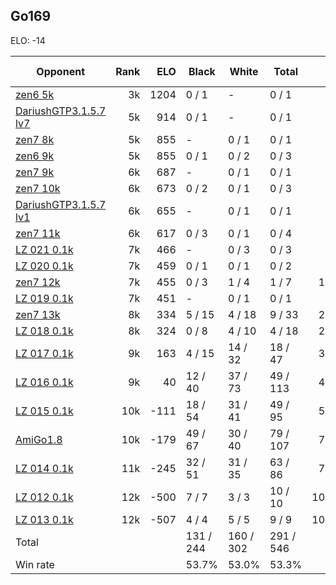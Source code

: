 ## Go169 ##

ELO: -14

Opponent | Rank | ELO | Black | White | Total | Win rate
---------|-----:|----:|-------|-------|-------|-------:
[zen6 5k](zen6%205k.md) | 3k | 1204 | 0 / 1 | - | 0 / 1 | 0.0%
[DariushGTP3.1.5.7 lv7](DariushGTP3.1.5.7%20lv7.md) | 5k | 914 | 0 / 1 | - | 0 / 1 | 0.0%
[zen7 8k](zen7%208k.md) | 5k | 855 | - | 0 / 1 | 0 / 1 | 0.0%
[zen6 9k](zen6%209k.md) | 5k | 855 | 0 / 1 | 0 / 2 | 0 / 3 | 0.0%
[zen7 9k](zen7%209k.md) | 6k | 687 | - | 0 / 1 | 0 / 1 | 0.0%
[zen7 10k](zen7%2010k.md) | 6k | 673 | 0 / 2 | 0 / 1 | 0 / 3 | 0.0%
[DariushGTP3.1.5.7 lv1](DariushGTP3.1.5.7%20lv1.md) | 6k | 655 | - | 0 / 1 | 0 / 1 | 0.0%
[zen7 11k](zen7%2011k.md) | 6k | 617 | 0 / 3 | 0 / 1 | 0 / 4 | 0.0%
[LZ 021 0.1k](LZ%20021%200.1k.md) | 7k | 466 | - | 0 / 3 | 0 / 3 | 0.0%
[LZ 020 0.1k](LZ%20020%200.1k.md) | 7k | 459 | 0 / 1 | 0 / 1 | 0 / 2 | 0.0%
[zen7 12k](zen7%2012k.md) | 7k | 455 | 0 / 3 | 1 / 4 | 1 / 7 | 14.3%
[LZ 019 0.1k](LZ%20019%200.1k.md) | 7k | 451 | - | 0 / 1 | 0 / 1 | 0.0%
[zen7 13k](zen7%2013k.md) | 8k | 334 | 5 / 15 | 4 / 18 | 9 / 33 | 27.3%
[LZ 018 0.1k](LZ%20018%200.1k.md) | 8k | 324 | 0 / 8 | 4 / 10 | 4 / 18 | 22.2%
[LZ 017 0.1k](LZ%20017%200.1k.md) | 9k | 163 | 4 / 15 | 14 / 32 | 18 / 47 | 38.3%
[LZ 016 0.1k](LZ%20016%200.1k.md) | 9k | 40 | 12 / 40 | 37 / 73 | 49 / 113 | 43.4%
[LZ 015 0.1k](LZ%20015%200.1k.md) | 10k | -111 | 18 / 54 | 31 / 41 | 49 / 95 | 51.6%
[AmiGo1.8](AmiGo1.8.md) | 10k | -179 | 49 / 67 | 30 / 40 | 79 / 107 | 73.8%
[LZ 014 0.1k](LZ%20014%200.1k.md) | 11k | -245 | 32 / 51 | 31 / 35 | 63 / 86 | 73.3%
[LZ 012 0.1k](LZ%20012%200.1k.md) | 12k | -500 | 7 / 7 | 3 / 3 | 10 / 10 | 100.0%
[LZ 013 0.1k](LZ%20013%200.1k.md) | 12k | -507 | 4 / 4 | 5 / 5 | 9 / 9 | 100.0%
Total | | | 131 / 244 | 160 / 302 | 291 / 546 | 
Win rate| | | 53.7% | 53.0% | 53.3% | 
